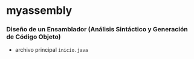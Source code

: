 # myassembly
### Diseño de un Ensamblador (Análisis Sintáctico y Generación de Código Objeto) 

- archivo principal `inicio.java`
